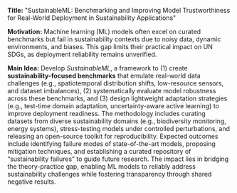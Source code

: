 **Title:** "SustainableML: Benchmarking and Improving Model Trustworthiness for Real-World Deployment in Sustainability Applications"  

**Motivation:** Machine learning (ML) models often excel on curated benchmarks but fail in sustainability contexts due to noisy data, dynamic environments, and biases. This gap limits their practical impact on UN SDGs, as deployment reliability remains unverified.  

**Main Idea:** Develop *SustainableML*, a framework to (1) create **sustainability-focused benchmarks** that emulate real-world data challenges (e.g., spatiotemporal distribution shifts, low-resource sensors, and dataset imbalances), (2) systematically evaluate model robustness across these benchmarks, and (3) design lightweight adaptation strategies (e.g., test-time domain adaptation, uncertainty-aware active learning) to improve deployment readiness. The methodology includes curating datasets from diverse sustainability domains (e.g., biodiversity monitoring, energy systems), stress-testing models under controlled perturbations, and releasing an open-source toolkit for reproducibility. Expected outcomes include identifying failure modes of state-of-the-art models, proposing mitigation techniques, and establishing a curated repository of “sustainability failures” to guide future research. The impact lies in bridging the theory-practice gap, enabling ML models to reliably address sustainability challenges while fostering transparency through shared negative results.